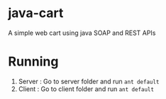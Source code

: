 # java-cart
A simple web cart using java SOAP and REST APIs

# Running
1. Server : Go to server folder and run ```ant default```
2. Client : Go to client folder and run ```ant default```
